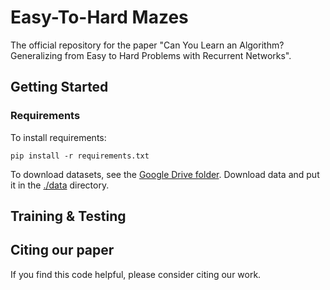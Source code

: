 # Easy-To-Hard Mazes

The official repository for the paper "Can You Learn an Algorithm? Generalizing from Easy to Hard Problems with Recurrent Networks".

## Getting Started
### Requirements    
To install requirements:

```pip install -r requirements.txt```

To download datasets, see the [Google Drive folder](https://drive.google.com/drive/folders/1ad_ZESAddlfx-b3CnK1ohoKz6Sp8U-5g?usp=sharing). Download data and put it in the [./data](../data) directory.

## Training \& Testing


## Citing our paper
If you find this code helpful, please consider citing our work.